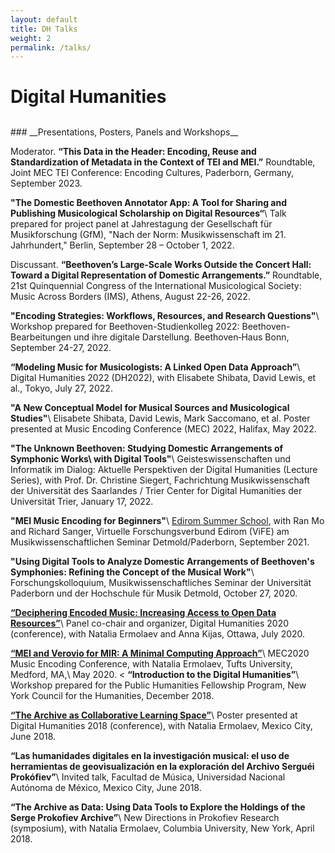 ```yaml
---
layout: default
title: DH Talks
weight: 2
permalink: /talks/
---
```

<h1 class="post-title">Digital Humanities</h1>
<font size="1"><br/></font>
### __Presentations, Posters, Panels and Workshops__

Moderator. __“This Data in the Header: Encoding, Reuse and Standardization of Metadata in the Context of TEI and MEI.”__ Roundtable, Joint MEC TEI Conference: Encoding Cultures, Paderborn, Germany, September 2023.

__"The Domestic Beethoven Annotator App: A Tool for Sharing and Publishing Musicological Scholarship on Digital Resources“__\\
Talk prepared for project panel at Jahrestagung der Gesellschaft für Musikforschung (GfM), "Nach der Norm: Musikwissenschaft im 21. Jahrhundert," Berlin, September 28 – October 1, 2022.

Discussant. __“Beethoven’s Large-Scale Works Outside the Concert Hall: Toward a Digital Representation of Domestic Arrangements.”__ Roundtable, 21st Quinquennial Congress of the International Musicological Society: Music Across Borders (IMS), Athens, August 22-26, 2022.

__"Encoding Strategies: Workflows, Resources, and Research Questions"__\\
Workshop prepared for Beethoven-Studienkolleg 2022: Beethoven-Bearbeitungen und ihre digitale Darstellung. Beethoven&#8209;Haus Bonn, September 24-27, 2022.

__“Modeling Music for Musicologists: A Linked Open Data Approach”__\\
Digital Humanities 2022 (DH2022), with Elisabete Shibata, David Lewis, et al., Tokyo, July 27, 2022.

__"A New Conceptual Model for Musical Sources and Musicological Studies"__\\
Elisabete Shibata, David Lewis, Mark Saccomano, et al. Poster presented at Music Encoding Conference (MEC) 2022, Halifax, May 2022.

__"The Unknown Beethoven: Studying Domestic Arrangements of Symphonic Works\\
with Digital Tools"__\\
Geisteswissenschaften und Informatik im Dialog: Aktuelle Perspektiven der Digital Humanities (Lecture Series), with Prof. Dr. Christine Siegert,
Fachrichtung Musikwissenschaft der Universität des Saarlandes / Trier Center for Digital Humanities der Universität Trier, January 17, 2022.

__"MEI Music Encoding for Beginners"__\\
[Edirom Summer School](https://ess.uni-paderborn.de/), with Ran Mo and Richard Sanger, Virtuelle Forschungsverbund Edirom (ViFE) am Musikwissenschaftlichen Seminar Detmold/Paderborn, September 2021.

__"Using Digital Tools to Analyze Domestic Arrangements of Beethoven's Symphonies: Refining the Concept of the Musical Work"__\\
Forschungskolloquium, Musikwissenschaftliches Seminar der Universität Paderborn und der Hochschule für Musik Detmold, October 27, 2020.

__[“Deciphering Encoded Music: Increasing Access to Open Data Resources”](https://dh2020.adho.org/wp-content/uploads/2020/07/636_DecipheringEncodedMusicIncreasingAccesstoOpenDataResources.html)__\\
Panel co-chair and organizer, Digital Humanities 2020 (conference), with Natalia Ermolaev and Anna Kijas, Ottawa, July 2020.

__[“MEI and Verovio for MIR: A Minimal Computing Approach”](https://hcommons.org/deposits/item/hc:31979/)__\\
MEC2020 Music Encoding Conference, with Natalia Ermolaev, Tufts University, Medford, MA,\\
May 2020.
<
__“Introduction to the Digital Humanities”__\\
Workshop prepared for the Public Humanities Fellowship Program, New York Council for the Humanities, December 2018.

__[“The Archive as Collaborative Learning Space”](https://dh2018.adho.org/en/the-archive-as-collaborative-learning-space/)__\\
Poster presented at Digital Humanities 2018 (conference), with Natalia Ermolaev, Mexico City, June 2018.

__“Las humanidades digitales en la investigación musical: el uso de herramientas de geovisualización en la exploración del Archivo Serguéi Prokófiev”__\\
Invited talk, Facultad de Música, Universidad Nacional Autónoma de México, Mexico City, June 2018.

__“The Archive as Data: Using Data Tools to Explore the Holdings of the Serge Prokofiev Archive”__\\
New Directions in Prokofiev Research (symposium), with Natalia Ermolaev, Columbia University, New York, April 2018.

